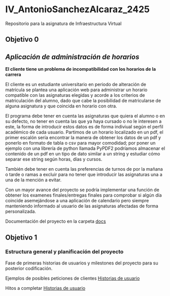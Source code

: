 # IV_AntonioSanchezAlcaraz_2425
Repositorio para la asignatura de Infraestructura Virtual

## Objetivo 0

## *Aplicación de administración de horarios*

**El cliente tiene un problema de incompatibilidad con los horarios de la carrera**

El cliente es un estudiante universitario en periodo de alteración de matrícula se plantea una aplicación web para administrar un horario compatible con las asignaturas elegidas y acorde a los criterios de matriculación del alumno, dado que cabe la posibilidad de matricularse de alguna asignatura y que coincida en horario con otra.

El programa debe tener en cuenta las asignaturas que quiera el alumno o en su defecto, no tener en cuenta las que ya haya cursado o no le interesen a este, la forma de introducir estos datos es de forma indiviual según el perfil académico de cada usuario. Partimos de un horario localizado en un pdf, el primer escalón sería encontrar la manera de obtener los datos de un pdf y ponerlo en formato de tabla o csv para mayor comodidad; por poner un ejemplo con una librería de python llamada PyPDF2 podríamos almacenar el contenido de un pdf en un tipo de dato similar a un string y estudiar cómo separar ese string según horas, días y cursos.

También debe tener en cuenta las preferencias de turnos de por la mañana o tarde o ramas a excluir para no tener que introducir las asignaturas una a una de la mención a evitar.

Con un mayor avance del proyecto se podría implementar una función de obtener los examenes finales/entregas finales para comprobar si algún día coincide asemejándose a una aplicación de calendario pero siempre manteniendo informado al usuario de las asignaturas afectadas de forma personalizada.

Documentación del proyecto en la carpeta [docs](https://github.com/ChinChainis/Proyecto_Reparahorarios_IV2425/blob/Objetivo-0/docs/README.md)

## Objetivo 1
### Estructura general y planificación del proyecto

Fase de primeras historias de usuarios y milestones del proyecto para su posterior codificación. 

Ejemplos de posibles peticiones de clientes [Historias de usuario](https://github.com/ChinChainis/Proyecto_Reparahorarios_IV2425/blob/Objetivo-1/docs/user_stories.md)

Hitos a completar [Historias de usuario](https://github.com/ChinChainis/Proyecto_Reparahorarios_IV2425/blob/Objetivo-1/docs/milestones.md)

